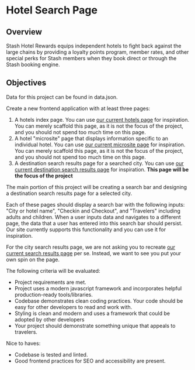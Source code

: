 # Hotel Search Page

## Overview
Stash Hotel Rewards equips independent hotels to fight back against the large chains by providing a loyalty points program, member rates, and other special perks for Stash members when they book direct or through the Stash booking engine.

## Objectives
Data for this project can be found in data.json.

Create a new frontend application with at least three pages:
1. A hotels index page. You can use [our current hotels page](https://www.stashrewards.com/hotels) for inspiration. You can merely scaffold this page, as it is not the focus of the project, and you should not spend too much time on this page.
2. A hotel "microsite" page that displays information specific to an individual hotel. You can use [our current microsite page](https://www.stashrewards.com/hotel/seattle/the-state-hotel?search_guid=5a02b541-8282-41d3-bb7e-cf3e568814fa) for inspiration. You can merely scaffold this page, as it is not the focus of the project, and you should not spend too much time on this page.
3. A destination search results page for a searched city. You can use [our current destination search results page](https://www.stashrewards.com/travel/destination?adults=1&checkin=Tue+Jun+24+2025+00%3A00%3A00+GMT-0700+%28Pacific+Daylight+Time%29&checkout=Thu+Jun+26+2025+00%3A00%3A00+GMT-0700+%28Pacific+Daylight+Time%29&children=0&city_id=&hotel_id=&lat=47.6064&lng=-122.331&prev_view=Seattle%2C+Washington+State%2C+United+States&radius=3&search_value=Seattle%2C+Washington+State%2C+United+States&suppress_otas=true&view=destination) for inspiration. **This page will be the focus of the project**

The main portion of this project will be creating a search bar and designing a destination search results page for a selected city.

Each of these pages should display a search bar with the following inputs: "City or hotel name", "Checkin and Checkout", and "Travelers" including adults and children. When a user inputs data and navigates to a different page, the data that a user has entered into this search bar should persist. Our site currently supports this functionality and you can use it for inspiration.

For the city search results page, we are not asking you to recreate [our current search results page](https://www.stashrewards.com/travel/destination?adults=1&checkin=Tue+Jun+24+2025+00%3A00%3A00+GMT-0700+%28Pacific+Daylight+Time%29&checkout=Thu+Jun+26+2025+00%3A00%3A00+GMT-0700+%28Pacific+Daylight+Time%29&children=0&city_id=&hotel_id=&lat=47.6064&lng=-122.331&prev_view=Seattle%2C+Washington+State%2C+United+States&radius=3&search_value=Seattle%2C+Washington+State%2C+United+States&suppress_otas=true&view=destination) per se. Instead, we want to see you put your own spin on the page.

The following criteria will be evaluated:
- Project requirements are met.
- Project uses a modern javascript framework and incorporates helpful production-ready tools/libraries.
- Codebase demonstrates clean coding practices. Your code should be easy for other developers to read and work with.
- Styling is clean and modern and uses a framework that could be adopted by other developers
- Your project should demonstrate something unique that appeals to travelers.

Nice to haves:
- Codebase is tested and linted.
- Good frontend practices for SEO and accessibility are present.